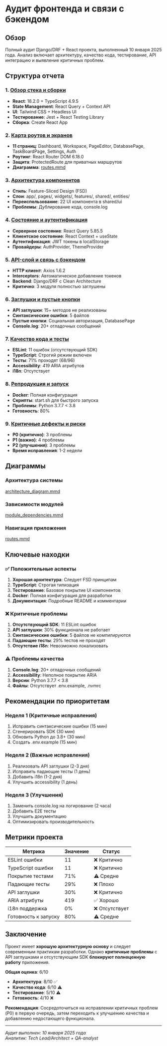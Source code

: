 # Аудит фронтенда и связи с бэкендом

## Обзор

Полный аудит Django/DRF + React проекта, выполненный 10 января 2025 года. Анализ включает архитектуру, качество кода, тестирование, API интеграцию и выявление критичных проблем.

## Структура отчета

### 1. [Обзор стека и сборки](stack_overview.md)
- **React**: 18.2.0 + TypeScript 4.9.5
- **State Management**: React Query + Context API
- **UI**: Tailwind CSS + Headless UI
- **Тестирование**: Jest + React Testing Library
- **Сборка**: Create React App

### 2. [Карта роутов и экранов](routes.md)
- **11 страниц**: Dashboard, Workspace, PageEditor, DatabasePage, TaskBoardPage, Settings, Auth
- **Роутинг**: React Router DOM 6.18.0
- **Защита**: ProtectedRoute для приватных маршрутов
- **Диаграмма**: [routes.mmd](routes.mmd)

### 3. [Архитектура компонентов](components.md)
- **Стиль**: Feature-Sliced Design (FSD)
- **Слои**: app/, pages/, widgets/, features/, shared/, entities/
- **Переиспользование**: 22 UI компонента в shared/ui
- **Проблемы**: Дублирование кода, console.log

### 4. [Состояние и аутентификация](state_and_auth.md)
- **Серверное состояние**: React Query 5.85.5
- **Клиентское состояние**: React Context + useState
- **Аутентификация**: JWT токены в localStorage
- **Провайдеры**: AuthProvider, ThemeProvider

### 5. [API-слой и связь с бэкендом](api_mapping.md)
- **HTTP клиент**: Axios 1.6.2
- **Interceptors**: Автоматическое добавление токенов
- **Backend**: Django/DRF с Clean Architecture
- **Критично**: 3 модуля полностью заглушены

### 6. [Заглушки и пустые кнопки](stubs_and_deadends.md)
- **API заглушки**: 15+ методов не реализованы
- **Синтаксические ошибки**: 5 файлов
- **Пустые кнопки**: Социальная авторизация, DatabasePage
- **Console.log**: 20+ отладочных сообщений

### 7. [Качество кода и тесты](quality_tests.md)
- **ESLint**: 11 ошибок (отсутствующий SDK)
- **TypeScript**: Строгий режим включен
- **Тесты**: 71% проходят (68/96)
- **Accessibility**: 419 ARIA атрибутов
- **i18n**: Отсутствует

### 8. [Репродукция и запуск](runbook.md)
- **Docker**: Полная конфигурация
- **Скрипты**: start.sh для быстрого запуска
- **Проблемы**: Python 3.7.7 < 3.8
- **Готовность**: 80%

### 9. [Критичные дефекты и риски](findings.md)
- **P0 (критично)**: 3 проблемы
- **P1 (важно)**: 4 проблемы  
- **P2 (улучшения)**: 3 проблемы
- **Время исправления**: 1-2 недели

## Диаграммы

### Архитектура системы
[architecture_diagram.mmd](architecture_diagram.mmd)

### Зависимости модулей
[module_dependencies.mmd](module_dependencies.mmd)

### Навигация приложения
[routes.mmd](routes.mmd)

## Ключевые находки

### ✅ Положительные аспекты
1. **Хорошая архитектура**: Следует FSD принципам
2. **TypeScript**: Строгая типизация
3. **Тестирование**: Базовое покрытие UI компонентов
4. **Docker**: Полная конфигурация для разработки
5. **Документация**: Подробные README и комментарии

### ❌ Критичные проблемы
1. **Отсутствующий SDK**: 11 ESLint ошибок
2. **API заглушки**: 30% функционала не работает
3. **Синтаксические ошибки**: 5 файлов не компилируются
4. **Падающие тесты**: 29% тестов не проходят
5. **Отсутствие i18n**: Невозможно локализовать

### ⚠️ Проблемы качества
1. **Console.log**: 20+ отладочных сообщений
2. **Accessibility**: Неполное покрытие ARIA
3. **Версии**: Python 3.7.7 < 3.8
4. **Файлы**: Отсутствует .env.example, .nvmrc

## Рекомендации по приоритетам

### Неделя 1 (Критичные исправления)
1. Исправить синтаксические ошибки (15 мин)
2. Сгенерировать SDK (30 мин)
3. Обновить Python до 3.8+ (30 мин)
4. Создать .env.example (15 мин)

### Неделя 2 (Важные исправления)
1. Реализовать API заглушки (2-3 дня)
2. Исправить падающие тесты (1 день)
3. Добавить i18n (1-2 дня)
4. Улучшить accessibility (1 день)

### Неделя 3 (Улучшения)
1. Заменить console.log на логирование (2 часа)
2. Добавить E2E тесты
3. Улучшить документацию
4. Оптимизировать производительность

## Метрики проекта

| Метрика | Значение | Статус |
|---------|----------|--------|
| ESLint ошибки | 11 | ❌ Критично |
| TypeScript ошибки | 11 | ❌ Критично |
| Покрытие тестами | 71% | ⚠️ Средне |
| Падающие тесты | 29% | ❌ Плохо |
| API заглушки | 30% | ❌ Критично |
| ARIA атрибуты | 419 | ✅ Хорошо |
| i18n поддержка | 0% | ❌ Отсутствует |
| Готовность к запуску | 80% | ⚠️ Средне |

## Заключение

Проект имеет **хорошую архитектурную основу** и следует современным практикам разработки. Однако **критичные проблемы** с API заглушками и отсутствующим SDK **блокируют полноценную работу** приложения.

**Общая оценка**: 6/10
- **Архитектура**: 8/10 ✅
- **Качество кода**: 6/10 ⚠️
- **Тестирование**: 5/10 ⚠️
- **Готовность**: 4/10 ❌

**Рекомендация**: Сосредоточиться на исправлении критичных проблем (P0) в первую очередь, затем переходить к улучшению качества и добавлению недостающего функционала.

---

*Аудит выполнен: 10 января 2025 года*  
*Аналитик: Tech Lead/Architect + QA-analyst*
